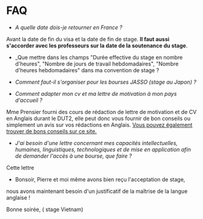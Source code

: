# FAQ

* _A quelle date dois-je retourner en France ?_

Avant la date de fin du visa et la date de fin de stage. **Il faut aussi s'accorder avec les professeurs sur la date de la soutenance du stage**.  

* _Que mettre dans les champs "Durée effective du stage en nombre d'heures", "Nombre de jours de travail hebdomadaires", "Nombre d'heures hebdomadaires" dans ma convention de stage ?



* _Comment faut-il s'organiser pour les bourses JASSO (stage au Japon) ?_



* _Comment adapter mon cv et ma lettre de motivation à mon pays d'accueil ?_

Mme Prensier fourni des cours de rédaction de lettre de motivation et de CV en Anglais durant le DUT2, elle peut donc vous fournir de bon conseils ou simplement un avis sur vos rédactions en Anglais. [Vous pouvez également trouver de bons conseils sur ce site.](http://www.dimension-emploi.com/cv-postuler-a-l-etranger/35)

* _J'ai besoin d'une lettre concernant mes capacités intellectuelles, humaines, linguistiques, technologiques et de mise en application afin de demander l'accès à une bourse, que faire ?_

Cette lettre 

* Bonsoir, Pierre et moi même avons bien reçu l'acceptation de stage, 

nous avons maintenant besoin d'un justificatif de la maîtrise de la langue anglaise !

Bonne soirée, ( stage Vietnam)